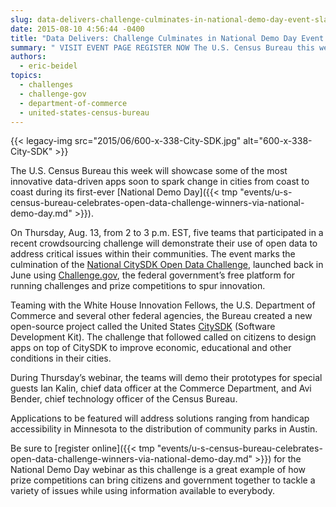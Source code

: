 ```yaml
---
slug: data-delivers-challenge-culminates-in-national-demo-day-event-slated-for-thursday
date: 2015-08-10 4:56:44 -0400
title: "Data Delivers: Challenge Culminates in National Demo Day Event Slated for Thursday"
summary: " VISIT EVENT PAGE REGISTER NOW The U.S. Census Bureau this week will showcase some of the most innovative data-driven apps soon to spark change in cities from coast to coast during its first-ever National Demo Day. On Thursday, Aug. 13, from 2 to 3 p.m. EST, five teams that participated"
authors:
  - eric-beidel
topics:
  - challenges
  - challenge-gov
  - department-of-commerce
  - united-states-census-bureau
---
```


{{< legacy-img src="2015/06/600-x-338-City-SDK.jpg" alt="600-x-338-City-SDK" >}}

The U.S. Census Bureau this week will showcase some of the most innovative data-driven apps soon to spark change in cities from coast to coast during its first-ever [National Demo Day]({{< tmp "events/u-s-census-bureau-celebrates-open-data-challenge-winners-via-national-demo-day.md" >}}).

On Thursday, Aug. 13, from 2 to 3 p.m. EST, five teams that participated in a recent crowdsourcing challenge will demonstrate their use of open data to address critical issues within their communities. The event marks the culmination of the [National CitySDK Open Data Challenge](https://www.challenge.gov/challenge/city-software-development-kit-sdk-data-solutions-challenge/), launched back in June using [Challenge.gov](https://www.challenge.gov/list/), the federal government&#8217;s free platform for running challenges and prize competitions to spur innovation.

Teaming with the White House Innovation Fellows, the U.S. Department of Commerce and several other federal agencies, the Bureau created a new open-source project called the United States [CitySDK](http://uscensusbureau.github.io/citysdk/) (Software Development Kit). The challenge that followed called on citizens to design apps on top of CitySDK to improve economic, educational and other conditions in their cities.

During Thursday’s webinar, the teams will demo their prototypes for special guests Ian Kalin, chief data officer at the Commerce Department, and Avi Bender, chief technology officer of the Census Bureau.

Applications to be featured will address solutions ranging from handicap accessibility in Minnesota to the distribution of community parks in Austin.

Be sure to [register online]({{< tmp "events/u-s-census-bureau-celebrates-open-data-challenge-winners-via-national-demo-day.md" >}}) for the National Demo Day webinar as this challenge is a great example of how prize competitions can bring citizens and government together to tackle a variety of issues while using information available to everybody.
